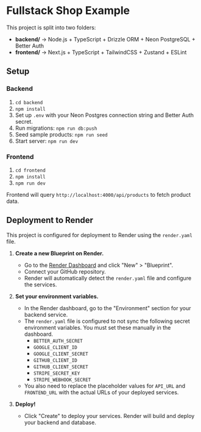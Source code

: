 
# Fullstack Shop Example

This project is split into two folders:

- **backend/** → Node.js + TypeScript + Drizzle ORM + Neon PostgreSQL + Better Auth  
- **frontend/** → Next.js + TypeScript + TailwindCSS + Zustand + ESLint  

## Setup

### Backend
1. `cd backend`
2. `npm install`
3. Set up `.env` with your Neon Postgres connection string and Better Auth secret.
4. Run migrations: `npm run db:push`
5. Seed sample products: `npm run seed`
6. Start server: `npm run dev`

### Frontend
1. `cd frontend`
2. `npm install`
3. `npm run dev`

Frontend will query `http://localhost:4000/api/products` to fetch product data.

## Deployment to Render

This project is configured for deployment to Render using the `render.yaml` file.

1.  **Create a new Blueprint on Render.**
    -   Go to the [Render Dashboard](https://dashboard.render.com/) and click "New" > "Blueprint".
    -   Connect your GitHub repository.
    -   Render will automatically detect the `render.yaml` file and configure the services.

2.  **Set your environment variables.**
    -   In the Render dashboard, go to the "Environment" section for your backend service.
    -   The `render.yaml` file is configured to not sync the following secret environment variables. You must set these manually in the dashboard.
        -   `BETTER_AUTH_SECRET`
        -   `GOOGLE_CLIENT_ID`
        -   `GOOGLE_CLIENT_SECRET`
        -   `GITHUB_CLIENT_ID`
        -   `GITHUB_CLIENT_SECRET`
        -   `STRIPE_SECRET_KEY`
        -   `STRIPE_WEBHOOK_SECRET`
    -   You also need to replace the placeholder values for `API_URL` and `FRONTEND_URL` with the actual URLs of your deployed services.

3.  **Deploy!**
    -   Click "Create" to deploy your services. Render will build and deploy your backend and database.
